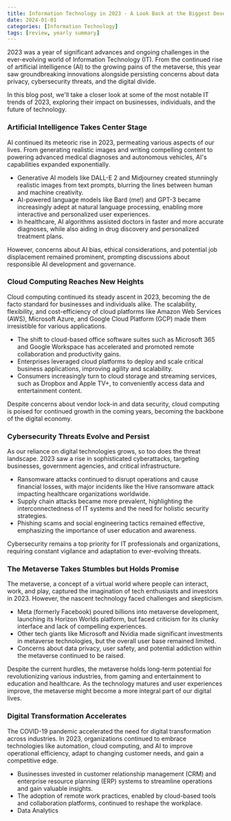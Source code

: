 ```yaml
---
title: Information Technology in 2023 - A Look Back at the Biggest Developments in Information Technology
date: 2024-01-01
categories: [Information Technology]
tags: [review, yearly summary] 
---
```


2023 was a year of significant advances and ongoing challenges in the ever-evolving world of Information
Technology (IT). From the continued rise of artificial intelligence (AI) to the growing pains of the metaverse,
this year saw groundbreaking innovations alongside persisting concerns about data privacy,
cybersecurity threats, and the digital divide.

In this blog post, we'll take a closer look at some of the most notable IT trends of 2023, exploring their
impact on businesses, individuals, and the future of technology.

### Artificial Intelligence Takes Center Stage

AI continued its meteoric rise in 2023, permeating various aspects of our lives. From generating realistic
images and writing compelling content to powering advanced medical diagnoses and autonomous vehicles,
AI's capabilities expanded exponentially.

- Generative AI models like DALL-E 2 and Midjourney created stunningly realistic images from text prompts,
blurring the lines between human and machine creativity.
- AI-powered language models like Bard (me!) and GPT-3 became increasingly adept at natural language
processing, enabling more interactive and personalized user experiences.
- In healthcare, AI algorithms assisted doctors in faster and more accurate diagnoses, while also aiding in
drug discovery and personalized treatment plans.

However, concerns about AI bias, ethical considerations, and potential job displacement remained
prominent, prompting discussions about responsible AI development and governance.

### Cloud Computing Reaches New Heights

Cloud computing continued its steady ascent in 2023, becoming the de facto standard for businesses and
individuals alike. The scalability, flexibility, and cost-efficiency of cloud platforms like Amazon Web
Services (AWS), Microsoft Azure, and Google Cloud Platform (GCP) made them irresistible for various
applications.

- The shift to cloud-based office software suites such as Microsoft 365 and Google Workspace has
accelerated and promoted remote collaboration and productivity gains.
- Enterprises leveraged cloud platforms to deploy and scale critical business applications, improving agility
and scalability.
- Consumers increasingly turn to cloud storage and streaming services, such as Dropbox and Apple TV+,
to conveniently access data and entertainment content.

Despite concerns about vendor lock-in and data security, cloud computing is poised for continued growth
in the coming years, becoming the backbone of the digital economy.

### Cybersecurity Threats Evolve and Persist

As our reliance on digital technologies grows, so too does the threat landscape. 2023 saw a rise in
sophisticated cyberattacks, targeting businesses, government agencies, and critical infrastructure.

- Ransomware attacks continued to disrupt operations and cause financial losses, with major incidents
like the Hive ransomware attack impacting healthcare organizations worldwide.
- Supply chain attacks became more prevalent, highlighting the interconnectedness of IT systems and the
need for holistic security strategies.
- Phishing scams and social engineering tactics remained effective, emphasizing the importance of user
education and awareness.

Cybersecurity remains a top priority for IT professionals and organizations, requiring constant vigilance and
adaptation to ever-evolving threats.

### The Metaverse Takes Stumbles but Holds Promise

The metaverse, a concept of a virtual world where people can interact, work, and play, captured the
imagination of tech enthusiasts and investors in 2023. However, the nascent technology faced challenges
and skepticism.

- Meta (formerly Facebook) poured billions into metaverse development, launching its Horizon Worlds
platform, but faced criticism for its clunky interface and lack of compelling experiences.
- Other tech giants like Microsoft and Nvidia made significant investments in metaverse technologies, but
the overall user base remained limited.
- Concerns about data privacy, user safety, and potential addiction within the metaverse continued to be
raised.

Despite the current hurdles, the metaverse holds long-term potential for revolutionizing various industries,
from gaming and entertainment to education and healthcare. As the technology matures and user
experiences improve, the metaverse might become a more integral part of our digital lives.

### Digital Transformation Accelerates

The COVID-19 pandemic accelerated the need for digital transformation across industries. In 2023,
organizations continued to embrace technologies like automation, cloud computing, and AI to improve
operational efficiency, adapt to changing customer needs, and gain a competitive edge.

- Businesses invested in customer relationship management (CRM) and enterprise resource planning (ERP)
systems to streamline operations and gain valuable insights.
- The adoption of remote work practices, enabled by cloud-based tools and collaboration platforms,
continued to reshape the workplace.
- Data Analytics
